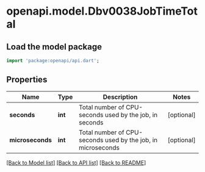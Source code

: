 # openapi.model.Dbv0038JobTimeTotal

## Load the model package
```dart
import 'package:openapi/api.dart';
```

## Properties
Name | Type | Description | Notes
------------ | ------------- | ------------- | -------------
**seconds** | **int** | Total number of CPU-seconds used by the job, in seconds | [optional] 
**microseconds** | **int** | Total number of CPU-seconds used by the job, in microseconds | [optional] 

[[Back to Model list]](../README.md#documentation-for-models) [[Back to API list]](../README.md#documentation-for-api-endpoints) [[Back to README]](../README.md)


